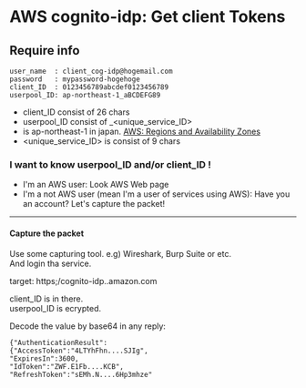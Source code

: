 # AWS cognito-idp: Get client Tokens

## Require info
```
user_name  : client_cog-idp@hogemail.com
password   : mypassword-hogehoge
client_ID  : 0123456789abcdef0123456789
userpool_ID: ap-northeast-1_aBCDEFG89
```

- client_ID consist of 26 chars
- userpool_ID consist of <region>_<unique_service_ID>
- <region> is ap-northeast-1 in japan. [AWS: Regions and Availability Zones](https://docs.aws.amazon.com/AWSEC2/latest/UserGuide/using-regions-availability-zones.html)
- <unique_service_ID> is consist of 9 chars

### I want to know userpool_ID and/or client_ID !

- I'm an AWS user: Look AWS Web page
- I'm a not AWS user (mean I'm a user of services using AWS): Have you an account? Let's capture the packet!

----
#### Capture the packet

Use some capturing tool. e.g) Wireshark, Burp Suite or etc.  
And login tha service.

target: https;/cognito-idp.<region>.amazon.com  

client_ID is in there.   
userpool_ID is ecrypted.

Decode the value by base64 in any reply:
```
{"AuthenticationResult":
{"AccessToken":"4LTYhFhn....SJIg",
"ExpiresIn":3600,
"IdToken":"ZWF.E1Fb....KCB",
"RefreshToken":"sEMh.N....6Hp3mhze"
```
